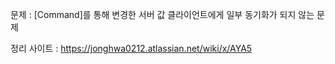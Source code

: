 문제 : [Command]를 통해 변경한 서버 값 클라이언트에게 일부 동기화가 되지 않는 문제

정리 사이트 : https://jonghwa0212.atlassian.net/wiki/x/AYA5

